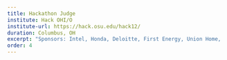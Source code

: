 ```yaml
---
title: Hackathon Judge
institute: Hack OHI/O
institute-url: https://hack.osu.edu/hack12/
duration: Columbus, OH
excerpt: "Sponsors: Intel, Honda, Deloitte, First Energy, Union Home, ..."
order: 4
---
```

